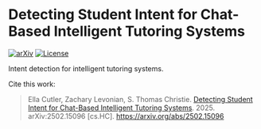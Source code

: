 # Detecting Student Intent for Chat-Based Intelligent Tutoring Systems

[![arXiv](https://img.shields.io/badge/arXiv-2502.15096-b31b1b.svg)](https://arxiv.org/abs/2502.15096)
[![License](https://img.shields.io/github/license/DigitalHarborFoundation/its-intent-detection)](https://github.com/DigitalHarborFoundation/its-intent-detection/blob/main/LICENSE)

Intent detection for intelligent tutoring systems.

Cite this work:

> Ella Cutler, Zachary Levonian, S. Thomas Christie. [Detecting Student Intent for Chat-Based Intelligent Tutoring Systems](https://arxiv.org/abs/2502.15096). 2025. arXiv:2502.15096 [cs.HC]. https://arxiv.org/abs/2502.15096
